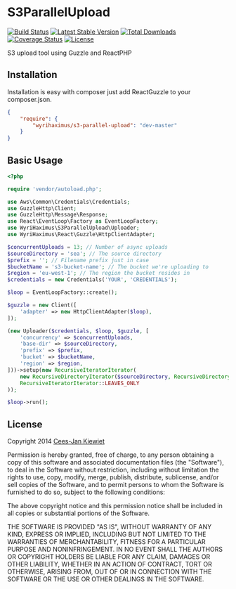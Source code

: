 S3ParallelUpload
================

[![Build Status](https://travis-ci.org/WyriHaximus/S3ParallelUpload.png)](https://travis-ci.org/WyriHaximus/S3ParallelUpload)
[![Latest Stable Version](https://poser.pugx.org/WyriHaximus/s3-parallel-upload/v/stable.png)](https://packagist.org/packages/WyriHaximus/s3-parallel-upload)
[![Total Downloads](https://poser.pugx.org/WyriHaximus/s3-parallel-upload/downloads.png)](https://packagist.org/packages/WyriHaximus/s3-parallel-upload)
[![Coverage Status](https://coveralls.io/repos/WyriHaximus/S3ParallelUpload/badge.png)](https://coveralls.io/r/WyriHaximus/S3ParallelUpload)
[![License](https://poser.pugx.org/wyrihaximus/s3-parallel-upload/license.png)](https://packagist.org/packages/wyrihaximus/s3-parallel-upload)

S3 upload tool using Guzzle and ReactPHP

## Installation ##

Installation is easy with composer just add ReactGuzzle to your composer.json.

```json
{
	"require": {
		"wyrihaximus/s3-parallel-upload": "dev-master"
	}
}
```

## Basic Usage ##

```php
<?php

require 'vendor/autoload.php';

use Aws\Common\Credentials\Credentials;
use GuzzleHttp\Client;
use GuzzleHttp\Message\Response;
use React\EventLoop\Factory as EventLoopFactory;
use WyriHaximus\S3ParallelUpload\Uploader;
use WyriHaximus\React\Guzzle\HttpClientAdapter;

$concurrentUploads = 13; // Number of async uploads
$sourceDirectory = 'sea'; // The source directory
$prefix = ''; // Filename prefix just in case
$bucketName = 's3-bucket-name'; // The bucket we're uploading to
$region = 'eu-west-1'; // The region the bucket resides in
$credentials = new Credentials('YOUR', 'CREDENTIALS');

$loop = EventLoopFactory::create();

$guzzle = new Client([
    'adapter' => new HttpClientAdapter($loop),
]);

(new Uploader($credentials, $loop, $guzzle, [
    'concurrency' => $concurrentUploads,
    'base-dir' => $sourceDirectory,
    'prefix' => $prefix,
    'bucket' => $bucketName,
    'region' => $region,
]))->setup(new RecursiveIteratorIterator(
    new RecursiveDirectoryIterator($sourceDirectory, RecursiveDirectoryIterator::SKIP_DOTS),
    RecursiveIteratorIterator::LEAVES_ONLY
));

$loop->run();
```

## License ##

Copyright 2014 [Cees-Jan Kiewiet](http://wyrihaximus.net/)

Permission is hereby granted, free of charge, to any person
obtaining a copy of this software and associated documentation
files (the "Software"), to deal in the Software without
restriction, including without limitation the rights to use,
copy, modify, merge, publish, distribute, sublicense, and/or sell
copies of the Software, and to permit persons to whom the
Software is furnished to do so, subject to the following
conditions:

The above copyright notice and this permission notice shall be
included in all copies or substantial portions of the Software.

THE SOFTWARE IS PROVIDED "AS IS", WITHOUT WARRANTY OF ANY KIND,
EXPRESS OR IMPLIED, INCLUDING BUT NOT LIMITED TO THE WARRANTIES
OF MERCHANTABILITY, FITNESS FOR A PARTICULAR PURPOSE AND
NONINFRINGEMENT. IN NO EVENT SHALL THE AUTHORS OR COPYRIGHT
HOLDERS BE LIABLE FOR ANY CLAIM, DAMAGES OR OTHER LIABILITY,
WHETHER IN AN ACTION OF CONTRACT, TORT OR OTHERWISE, ARISING
FROM, OUT OF OR IN CONNECTION WITH THE SOFTWARE OR THE USE OR
OTHER DEALINGS IN THE SOFTWARE.
